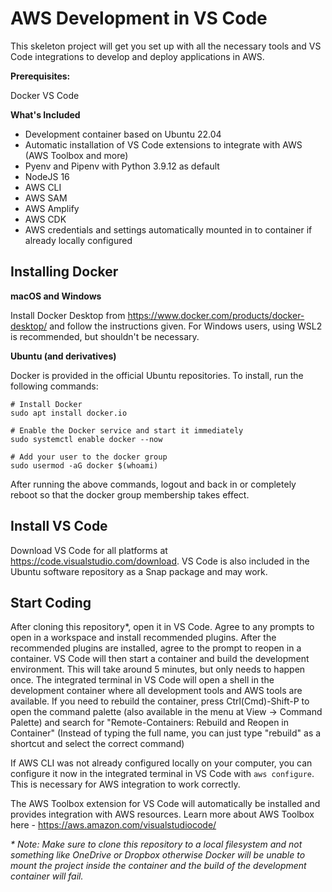 # AWS Development in VS Code
This skeleton project will get you set up with all the necessary tools and VS Code integrations to develop and deploy applications in AWS.

**Prerequisites:**

Docker
VS Code

**What's Included**

* Development container based on Ubuntu 22.04
* Automatic installation of VS Code extensions to integrate with AWS (AWS Toolbox and more)
* Pyenv and Pipenv with Python 3.9.12 as default
* NodeJS 16
* AWS CLI
* AWS SAM
* AWS Amplify
* AWS CDK
* AWS credentials and settings automatically mounted in to container if already locally configured

## Installing Docker
**macOS and Windows**

Install Docker Desktop from https://www.docker.com/products/docker-desktop/ and follow the instructions given.  For Windows users, using WSL2 is recommended, but shouldn't be necessary.

**Ubuntu (and derivatives)**

Docker is provided in the official Ubuntu repositories.  To install, run the following commands:
```
# Install Docker
sudo apt install docker.io

# Enable the Docker service and start it immediately
sudo systemctl enable docker --now

# Add your user to the docker group
sudo usermod -aG docker $(whoami)
```
After running the above commands, logout and back in or completely reboot so that the docker group membership takes effect.

## Install VS Code
Download VS Code for all platforms at https://code.visualstudio.com/download.  VS Code is also included in the Ubuntu software repository as a Snap package and may work.


## Start Coding
After cloning this repository*, open it in VS Code.  Agree to any prompts to open in a workspace and install recommended plugins.  After the recommended plugins are installed, agree to the prompt to reopen in a container.  VS Code will then start a container and build the development environment.  This will take around 5 minutes, but only needs to happen once.  The integrated terminal in VS Code will open a shell in the development container where all development tools and AWS tools are available.  If you need to rebuild the container, press Ctrl(Cmd)-Shift-P to open the command palette (also available in the menu at View -> Command Palette) and search for "Remote-Containers: Rebuild and Reopen in Container" (Instead of typing the full name, you can just type "rebuild" as a shortcut and select the correct command)

If AWS CLI was not already configured locally on your computer, you can configure it now in the integrated terminal in VS Code with `aws configure`.  This is necessary for AWS integration to work correctly.

The AWS Toolbox extension for VS Code will automatically be installed and provides integration with AWS resources. Learn more about AWS Toolbox here - https://aws.amazon.com/visualstudiocode/

*\* Note:  Make sure to clone this repository to a local filesystem and not something like OneDrive or Dropbox otherwise Docker will be unable to mount the project inside the container and the build of the development container will fail.* 

